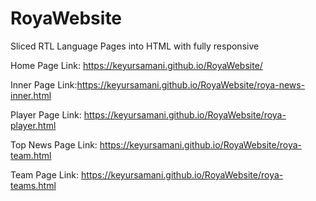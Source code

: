 # RoyaWebsite
Sliced RTL Language Pages into HTML with fully responsive

Home Page Link: https://keyursamani.github.io/RoyaWebsite/

Inner Page Link:https://keyursamani.github.io/RoyaWebsite/roya-news-inner.html

Player Page Link: https://keyursamani.github.io/RoyaWebsite/roya-player.html

Top News Page Link: https://keyursamani.github.io/RoyaWebsite/roya-team.html

Team Page Link: https://keyursamani.github.io/RoyaWebsite/roya-teams.html
